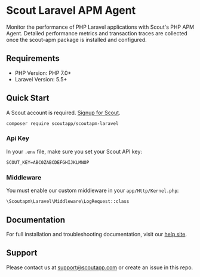# Scout Laravel APM Agent

Monitor the performance of PHP Laravel applications with Scout's PHP APM Agent.
Detailed performance metrics and transaction traces are collected once the scout-apm package is installed and configured.

## Requirements
* PHP Version: PHP 7.0+
* Laravel Version: 5.5+

## Quick Start
A Scout account is required. [Signup for Scout](https://apm.scoutapp.com/users/sign_up).

    composer require scoutapp/scoutapm-laravel
    
### Api Key

In your `.env` file, make sure you set your Scout API key:

    SCOUT_KEY=ABC0ZABCDEFGHIJKLMNOP
    
### Middleware

You must enable our custom middleware in your `app/Http/Kernel.php`:

    \Scoutapm\Laravel\Middleware\LogRequest::class
    
## Documentation

For full installation and troubleshooting documentation, visit our
[help site](http://help.apm.scoutapp.com/#laravel-agent).

## Support

Please contact us at support@scoutapp.com or create an issue in this repo.
